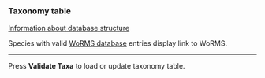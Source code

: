 ### Taxonomy table

[Information about database structure](https://pr2-database.org/documentation/pr2-structure/)

Species with valid [WoRMS database](https://www.marinespecies.org/index.php) entries display link to WoRMS.

---

Press **Validate Taxa** to load or update taxonomy table.

